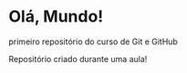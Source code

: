 # Olá, Mundo!
 primeiro repositório do curso de Git e GitHub

 Repositório criado durante uma aula!
